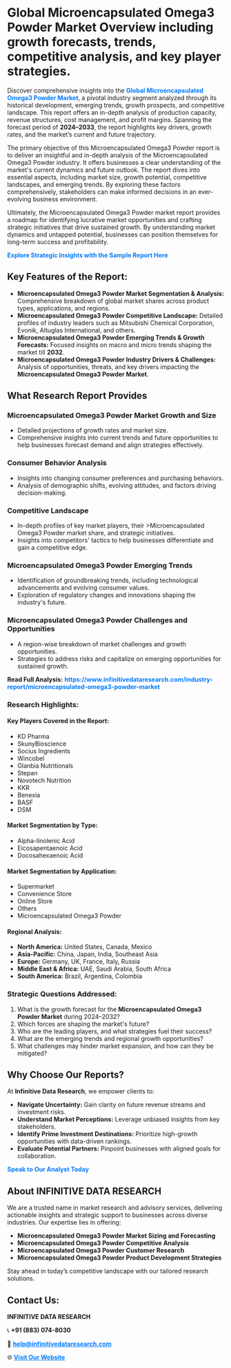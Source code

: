 <h1>Global Microencapsulated Omega3 Powder Market Overview including growth forecasts, trends, competitive analysis, and key player strategies.</h1>
<p>
Discover comprehensive insights into the 
<a href="https://www.infinitivedataresearch.com/industry-report/microencapsulated-omega3-powder-market" rel="dofollow" style="color: #007BFF; text-decoration: none;"><strong>Global Microencapsulated Omega3 Powder Market</strong></a>, a pivotal industry segment analyzed through its historical development, emerging trends, growth prospects, and competitive landscape. This report offers an in-depth analysis of production capacity, revenue structures, cost management, and profit margins. Spanning the forecast period of <strong>2024–2033</strong>, the report highlights key drivers, growth rates, and the market’s current and future trajectory.
</p>
<p>
The primary objective of this Microencapsulated Omega3 Powder report is to deliver an insightful and in-depth analysis of the Microencapsulated Omega3 Powder industry. It offers businesses a clear understanding of the market's current dynamics and future outlook. The report dives into essential aspects, including market size, growth potential, competitive landscapes, and emerging trends. By exploring these factors comprehensively, stakeholders can make informed decisions in an ever-evolving business environment.
</p>
<p>
Ultimately, the Microencapsulated Omega3 Powder market report provides a roadmap for identifying lucrative market opportunities and crafting strategic initiatives that drive sustained growth. By understanding market dynamics and untapped potential, businesses can position themselves for long-term success and profitability.
</p>
<p>
<a href="https://www.infinitivedataresearch.com/request-sample/reportId=102610" style="color: #007BFF; text-decoration: none;"><strong>Explore Strategic Insights with the Sample Report Here</strong></a>
</p>

<h2>Key Features of the Report:</h2>
<ul>
<li><strong>Microencapsulated Omega3 Powder Market Segmentation & Analysis:</strong> Comprehensive breakdown of global market shares across product types, applications, and regions.</li>
<li><strong>Microencapsulated Omega3 Powder Competitive Landscape:</strong> Detailed profiles of industry leaders such as Mitsubishi Chemical Corporation, Evonik, Altuglas International, and others.</li>
<li><strong>Microencapsulated Omega3 Powder Emerging Trends & Growth Forecasts:</strong> Focused insights on macro and micro trends shaping the market till <strong>2032</strong>.</li>
<li><strong>Microencapsulated Omega3 Powder Industry Drivers & Challenges:</strong> Analysis of opportunities, threats, and key drivers impacting the <strong>Microencapsulated Omega3 Powder Market</strong>.</li>
</ul>

<h2>What Research Report Provides</h2>
<h3>Microencapsulated Omega3 Powder Market Growth and Size</h3>
<ul>
<li>Detailed projections of growth rates and market size.</li>
<li>Comprehensive insights into current trends and future opportunities to help businesses forecast demand and align strategies effectively.</li>
</ul>

<h3>Consumer Behavior Analysis</h3>
<ul>
<li>Insights into changing consumer preferences and purchasing behaviors.</li>
<li>Analysis of demographic shifts, evolving attitudes, and factors driving decision-making.</li>
</ul>

<h3>Competitive Landscape</h3>
<ul>
<li>In-depth profiles of key market players, their >Microencapsulated Omega3 Powder market share, and strategic initiatives.</li>
<li>Insights into competitors' tactics to help businesses differentiate and gain a competitive edge.</li>
</ul>

<h3>Microencapsulated Omega3 Powder Emerging Trends</h3>
<ul>
<li>Identification of groundbreaking trends, including technological advancements and evolving consumer values.</li>
<li>Exploration of regulatory changes and innovations shaping the industry's future.</li>
</ul>

<h3>Microencapsulated Omega3 Powder Challenges and Opportunities</h3>
<ul>
<li>A region-wise breakdown of market challenges and growth opportunities.</li>
<li>Strategies to address risks and capitalize on emerging opportunities for sustained growth.</li>
</ul>
<p><strong>Read Full Analysis:</strong> <a href="https://www.infinitivedataresearch.com/industry-report/microencapsulated-omega3-powder-market" rel="dofollow" style="color: #007BFF; text-decoration: none;"><strong>https://www.infinitivedataresearch.com/industry-report/microencapsulated-omega3-powder-market</strong></a></p>
<h3>Research Highlights:</h3>
<h4>Key Players Covered in the Report:</h4>
<ul><li>KD Pharma</li><li>SkunyBioscience</li><li>Socius Ingredients</li><li>Wincobel</li><li>Glanbia Nutritionals</li><li>Stepan</li><li>Novotech Nutrition</li><li>KKR</li><li>Benexia</li><li>BASF</li><li>DSM</li></ul>
<h4>Market Segmentation by Type:</h4>
<ul><li>Alpha-linolenic Acid</li><li>Eicosapentaenoic Acid</li><li>Docosahexaenoic Acid</li></ul>
<h4>Market Segmentation by Application:</h4>
<ul><li>Supermarket</li><li>Convenience Store</li><li>Online Store</li><li>Others</li><li>Microencapsulated Omega3 Powder</li></ul>

<h4>Regional Analysis:</h4>
<ul>
<li><strong>North America:</strong> United States, Canada, Mexico</li>
<li><strong>Asia-Pacific:</strong> China, Japan, India, Southeast Asia</li>
<li><strong>Europe:</strong> Germany, UK, France, Italy, Russia</li>
<li><strong>Middle East & Africa:</strong> UAE, Saudi Arabia, South Africa</li>
<li><strong>South America:</strong> Brazil, Argentina, Colombia</li>
</ul>

<h3>Strategic Questions Addressed:</h3>
<ol>
<li>What is the growth forecast for the <strong>Microencapsulated Omega3 Powder Market</strong> during 2024–2032?</li>
<li>Which forces are shaping the market's future?</li>
<li>Who are the leading players, and what strategies fuel their success?</li>
<li>What are the emerging trends and regional growth opportunities?</li>
<li>What challenges may hinder market expansion, and how can they be mitigated?</li>
</ol>

<h2>Why Choose Our Reports?</h2>
<p>At <strong>Infinitive Data Research</strong>, we empower clients to:</p>
<ul>
<li><strong>Navigate Uncertainty:</strong> Gain clarity on future revenue streams and investment risks.</li>
<li><strong>Understand Market Perceptions:</strong> Leverage unbiased insights from key stakeholders.</li>
<li><strong>Identify Prime Investment Destinations:</strong> Prioritize high-growth opportunities with data-driven rankings.</li>
<li><strong>Evaluate Potential Partners:</strong> Pinpoint businesses with aligned goals for collaboration.</li>
</ul>
<p><a href="https://www.infinitivedataresearch.com/industry-report/microencapsulated-omega3-powder-market" rel="dofollow" style="color: #007BFF; text-decoration: none;"><strong>Speak to Our Analyst Today</strong></a></p>

<h2>About INFINITIVE DATA RESEARCH</h2>
<p>We are a trusted name in market research and advisory services, delivering actionable insights and strategic support to businesses across diverse industries. Our expertise lies in offering:</p>
<ul>
<li><strong>Microencapsulated Omega3 Powder Market Sizing and Forecasting</strong></li>
<li><strong>Microencapsulated Omega3 Powder Competitive Analysis</strong></li>
<li><strong>Microencapsulated Omega3 Powder Customer Research</strong></li>
<li><strong>Microencapsulated Omega3 Powder Product Development Strategies</strong></li>
</ul>
<p>Stay ahead in today’s competitive landscape with our tailored research solutions.</p>

<h2>Contact Us:</h2>
<p><strong>INFINITIVE DATA RESEARCH</strong></p>
<p>📞 <strong>+91 (883) 074-8030</strong></p>
<p>📧 <strong><a href="mailto:help@infinitivedataresearch.com" style="color: #007BFF;">help@infinitivedataresearch.com</a></strong></p>
<p>🌐 <strong><a href="https://www.infinitivedataresearch.com" rel="dofollow" style="color: #007BFF;">Visit Our Website</a></strong></p>